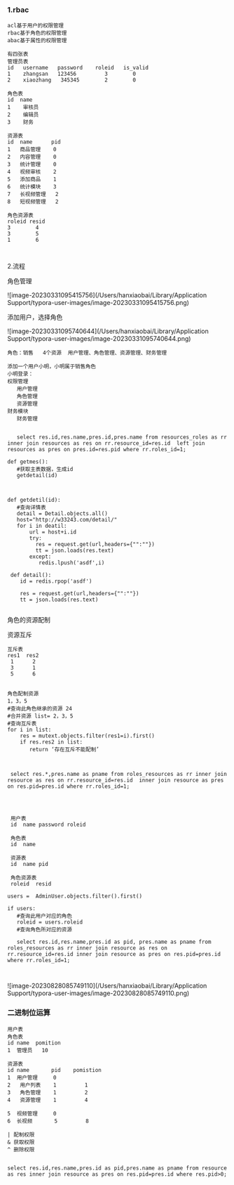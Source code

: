 ### 1.rbac

~~~
acl基于用户的权限管理
rbac基于角色的权限管理
abac基于属性的权限管理

有四张表
管理员表
id   username   password    roleid   is_valid
1    zhangsan   123456         3        0
2    xiaozhang   345345        2        0

角色表
id  name
1    审核员
2    编辑员
3    财务

资源表
id  name      pid
1   商品管理    0
2   内容管理    0
3   统计管理    0
4   视频审核    2
5   添加商品    1
6   统计模块    3
7   长视频管理   2
8   短视频管理   2

角色资源表
roleid resid
3        4
3        5
1        6



~~~



2.流程

角色管理

![image-20230331095415756](/Users/hanxiaobai/Library/Application Support/typora-user-images/image-20230331095415756.png)

添加用户，选择角色

![image-20230331095740644](/Users/hanxiaobai/Library/Application Support/typora-user-images/image-20230331095740644.png)



~~~
角色：销售   4个资源  用户管理、角色管理、资源管理、财务管理

添加一个用户小明，小明属于销售角色
小明登录：
权限管理
   用户管理
   角色管理
   资源管理
财务模块
   财务管理
   
   
   select res.id,res.name,pres.id,pres.name from resources_roles as rr inner join resources as res on rr.resource_id=res.id  left join resources as pres on pres.id=res.pid where rr.roles_id=1;
~~~

~~~
def getmes():
   #获取主表数据，生成id
   getdetail(id)
   
   
   
def getdetil(id):
   #查询详情表
   detail = Detail.objects.all()
   host="http://w33243.com/detail/"
   for i in deatil:
       url = host+i.id
       try:
         res = request.get(url,headers={"":""})
         tt = json.loads(res.text)
       except:
          redis.lpush('asdf',i)
 
 def detail():
    id = redis.rpop('asdf')
  
  	res = request.get(url,headers={"":""})
  	tt = json.loads(res.text)
     
~~~



角色的资源配制

资源互斥

~~~
互斥表
res1  res2
 1      2
 3      1
 5      6
 
 
角色配制资源
1，3，5
#查询此角色继承的资源 24
#合并资源 list= 2，3，5
#查询互斥表
for i in list:
    res = mutext.objects.filter(res1=i).first()
    if res.res2 in list:
       return ‘存在互斥不能配制’



 select res.*,pres.name as pname from roles_resources as rr inner join resource as res on rr.resource_id=res.id  inner join resource as pres on res.pid=pres.id where rr.roles_id=1;
 
 
 
 
 用户表
 id  name password roleid
 
 角色表
 id  name
 
 资源表
 id  name pid
 
 角色资源表
 roleid  resid
 
users =  AdminUser.objects.filter().first()

if users:
   #查询此用户对应的角色
   roleid = users.roleid
   #查询角色所对应的资源
   
   select res.id,res.name,pres.id as pid, pres.name as pname from roles_resources as rr inner join resource as res on rr.resource_id=res.id inner join resource as pres on res.pid=pres.id where rr.roles_id=1;
 
 

~~~

![image-20230828085749110](/Users/hanxiaobai/Library/Application Support/typora-user-images/image-20230828085749110.png)

### 二进制位运算

~~~
用户表
角色表
id name  pomition
1  管理员   10

资源表
id name       pid    pomistion
1  用户管理     0       
2   用户列表    1         1
3   角色管理    1         2
4   资源管理    1         4

5  视频管理     0      
6  长视频       5         8

| 配制权限
& 获取权限
^ 删除权限


select res.id,res.name,pres.id as pid,pres.name as pname from resource as res inner join resource as pres on res.pid=pres.id where res.pid>0;

~~~

